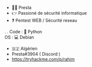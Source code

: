 - 🙋‍♂️ Presta 
- 👉 Passioné de sécurité informatique
- ❓  Pentest WEB / Sécurité reseau 

.
.
Code :  🐍 Python  
OS   :  💻 Debian


- 🇩🇿 Algérien 
- Presta#3904 ( Discord )
- https://tryhackme.com/p/rahim
